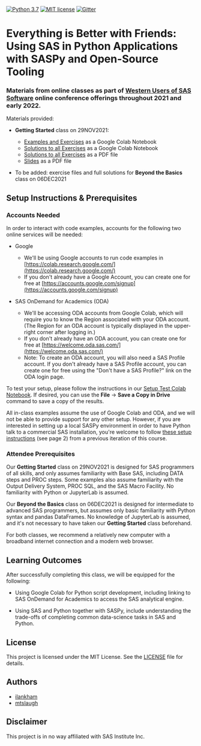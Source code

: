 [![Python 3.7](https://img.shields.io/badge/python-3.7-brightgreen.svg)](#prerequisites)  [![MIT license](https://img.shields.io/badge/License-MIT-blue.svg)](LICENSE)  [![Gitter](https://img.shields.io/gitter/room/saspy-bffs/community.svg?color=777777)](https://gitter.im/saspy-bffs/community)


# Everything is Better with Friends: Using SAS in Python Applications with SASPy and Open-Source Tooling


### Materials from online classes as part of [Western Users of SAS Software](https://www.wuss.org) online conference offerings throughout 2021 and early 2022.

Materials provided:

- __Getting Started__ class on 29NOV2021:
  - [Examples and Exercises](https://colab.research.google.com/drive/1b1x09xxXBTSNnclrrG1EjsQh2FZ5CZID#offline=true&sandboxMode=true) as a Google Colab Notebook
  - [Solutions to all Exercises](https://colab.research.google.com/drive/1OfdSTm5T_xEUQU2cAHWi7ORH4YWf7s3p#offline=true&sandboxMode=true) as a Google Colab Notebook
  - [Solutions to all Exercises](solutions/Everything_is_Better_with_Friends-Getting_Started-Solutions.pdf) as a PDF file
  - [Slides](slides/Everything_is_Better_with_Friends-Getting_Started-Slides.pdf) as a PDF file

- To be added: exercise files and full solutions for __Beyond the Basics__ class on 06DEC2021


## Setup Instructions & Prerequisites

### Accounts Needed

In order to interact with code examples, accounts for the following two online services will be needed:

- Google
  - We'll be using Google accounts to run code examples in [https://colab.research.google.com/](https://colab.research.google.com/)
  - If you don't already have a Google Account, you can create one for free at [https://accounts.google.com/signup](https://accounts.google.com/signup) 

- SAS OnDemand for Academics (ODA)
  - We'll be accessing ODA accounts from Google Colab, which will require you to know the Region associated with your ODA account. (The Region for an ODA account is typically displayed in the upper-right corner after logging in.)
  - If you don't already have an ODA account, you can create one for free at [https://welcome.oda.sas.com/](https://welcome.oda.sas.com/)
  - Note: To create an ODA account, you will also need a SAS Profile account. If you don't already have a SAS Profile account, you can create one for free using the "Don't have a SAS Profile?" link on the ODA login page.

To test your setup, please follow the instructions in our [Setup Test Colab Notebook](https://colab.research.google.com/drive/16lrkpnth_BTx0VPRgUoXBZbnyShdL-3J#offline=true&sandboxMode=true). If desired, you can use the __File__ -> __Save a Copy in Drive__ command to save a copy of the results.

All in-class examples assume the use of Google Colab and ODA, and we will not be able to provide support for any other setup. However, if you are interested in setting up a local SASPy environment in order to have Python talk to a commercial SAS installation, you're welcome to follow [these setup instructions](https://github.com/saspy-bffs/sgf-2019-how/blob/main/Handout-SGF2019-HOW-Everything_Is_Better_With_Friends.pdf) (see page 2) from a previous iteration of this course.


### Attendee Prerequisites

Our __Getting Started__ class on 29NOV2021 is designed for SAS programmers of all skills, and only assumes familiarity with Base SAS, including DATA steps and PROC steps. Some examples also assume familiarity with the Output Delivery System, PROC SQL, and the SAS Macro Facility. No familiarity with Python or JupyterLab is assumed.

Our __Beyond the Basics__ class on 06DEC2021 is designed for intermediate to advanced SAS programmers, but assumes only basic familiarity with Python syntax and pandas DataFrames. No knowledge of JupyterLab is assumed, and it's not necessary to have taken our __Getting Started__ class beforehand.

For both classes, we recommend a relatively new computer with a broadband internet connection and a modern web browser.


## Learning Outcomes

After successfully completing this class, we will be equipped for the following:

- Using Google Colab for Python script development, including linking to SAS OnDemand for Academics to access the SAS analytical engine.

- Using SAS and Python together with SASPy, include understanding the trade-offs of completing common data-science tasks in SAS and Python.


## License
This project is licensed under the MIT License. See the [LICENSE](LICENSE) file for details.


## Authors
* [ilankham](https://github.com/ilankham)
* [mtslaugh](https://github.com/mtslaugh)


## Disclaimer

This project is in no way affiliated with SAS Institute Inc.
